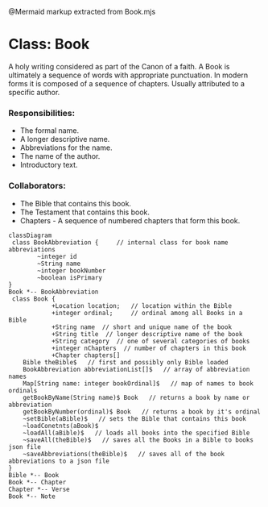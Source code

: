 @Mermaid markup extracted from Book.mjs
  # Class:  Book

  A holy writing considered as part of the Canon of a faith.
  A Book is ultimately a sequence of words with appropriate punctuation.
  In modern forms it is composed of a sequence of chapters.
  Usually attributed to a specific author.

  ### Responsibilities:
  * The formal name.
  * A longer descriptive name.
  * Abbreviations for the name.
  * The name of the author.
  * Introductory text.

  ### Collaborators:
  * The Bible that contains this book.
  * The Testament that contains this book.
  * Chapters - A sequence of numbered chapters that form this book.

 ```mermaid
 classDiagram
  class BookAbbreviation {     // internal class for book name abbreviations
         ~integer id
         ~String name
         ~integer bookNumber
         ~boolean isPrimary
 }
 Book *-- BookAbbreviation
  class Book {
             +Location location;   // location within the Bible
             +integer ordinal;     // ordinal among all Books in a Bible
             +String name  // short and unique name of the book
             +String title  // longer descriptive name of the book
             +String category  // one of several categories of books
             +integer nChapters  // number of chapters in this book
             +Chapter chapters[]
     Bible theBible$   // first and possibly only Bible loaded
     BookAbbreviation abbreviationList[]$   // array of abbreviation names
     Map[String name: integer bookOrdinal]$   // map of names to book ordinals
     getBookByName(String name)$ Book   // returns a book by name or abbreviation
     getBookByNumber(ordinal)$ Book   // returns a book by it's ordinal
     ~setBible(aBible)$   // sets the Bible that contains this book
     ~loadConetnts(aBook)$   
     ~loadAll(aBible)$   // loads all books into the specified Bible
     ~saveAll(theBible)$   // saves all the Books in a Bible to books json file
     ~saveAbbreviations(theBible)$   // saves all of the book abbreviations to a json file
 }
 Bible *-- Book
 Book *-- Chapter
 Chapter *-- Verse
 Book *-- Note
 ```
